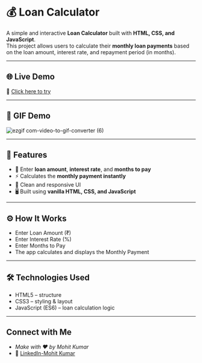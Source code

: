 # 💰 Loan Calculator

A simple and interactive **Loan Calculator** built with **HTML, CSS, and JavaScript**.  
This project allows users to calculate their **monthly loan payments** based on the loan amount, interest rate, and repayment period (in months).

---

## 🌐 Live Demo

🔗 [Click here to try](https://loan-intrest-calculator.netlify.app/)

---

## 📸 GIF Demo

![ezgif com-video-to-gif-converter (6)](https://github.com/user-attachments/assets/ca809c51-fdb8-43d6-8f3c-d8acfe455514)

---


## 🚀 Features

- 📌 Enter **loan amount**, **interest rate**, and **months to pay**  
- ⚡ Calculates the **monthly payment instantly**  
- 🎨 Clean and responsive UI  
- 🖥️ Built using **vanilla HTML, CSS, and JavaScript**

---

## ⚙️ How It Works

- Enter Loan Amount (₹)
- Enter Interest Rate (%)
- Enter Months to Pay
- The app calculates and displays the Monthly Payment

---

## 🛠️ Technologies Used

- HTML5 – structure
- CSS3 – styling & layout
- JavaScript (ES6) – loan calculation logic

---

##  Connect with Me

- *Make with ❤️ by Mohit Kumar*
- 💼 [LinkedIn-Mohit Kumar](https://www.linkedin.com/in/mohit-kumar16)
